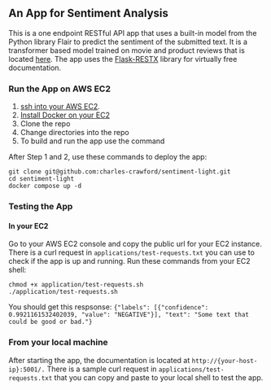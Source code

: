 ## An App for Sentiment Analysis

This is a one endpoint RESTful API app that uses a built-in model from the Python library Flair to 
predict the sentiment of the submitted text. It is a transformer based model trained on movie and 
product reviews that is located 
[here](https://nlp.informatik.hu-berlin.de/resources/models/sentiment-curated-distilbert/sentiment-en-mix-distillbert.pt).
The app uses the [Flask-RESTX](https://flask-restx.readthedocs.io/en/latest/) library for virtually 
free documentation. 
### Run the App on AWS EC2
1. [ssh into your AWS EC2](https://docs.aws.amazon.com/AWSEC2/latest/UserGuide/AccessingInstancesLinux.html).
2. [Install Docker on your EC2](https://docs.aws.amazon.com/AmazonECS/latest/developerguide/docker-basics.html)
3. Clone the repo
4. Change directories into the repo
5. To build and run the app use the command

After Step 1 and 2, use these commands to deploy the app:

`git clone git@github.com:charles-crawford/sentiment-light.git`<br>
`cd sentiment-light`<br>
`docker compose up -d`


### Testing the App
#### In your EC2
Go to your AWS EC2 console and copy the public url for your EC2 instance.
There is a curl request in `applications/test-requests.txt` you can use to check 
if the app is up and running. Run these commands from your EC2 shell:

`chmod +x application/test-requests.sh`<br>
`./application/test-requests.sh`

You should get this respsonse:
`{"labels": [{"confidence": 0.9921161532402039, "value": "NEGATIVE"}], "text": "Some text that could be good or bad."}`

### From your local machine
After starting the app, the documentation is located at `http://{your-host-ip}:5001/.`
There is a sample curl request in `applications/test-requests.txt` that you can copy and 
paste to your local shell to test the app.  
